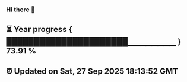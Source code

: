 ### Hi there 👋
⏳ Year progress { ██████████████████████▁▁▁▁▁▁▁▁ } 73.91 %
---
⏰ Updated on Sat, 27 Sep 2025 18:13:52 GMT
---
